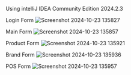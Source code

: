 Using intelliJ IDEA Community Edition 2024.2.3

Login Form
![Screenshot 2024-10-23 135827](https://github.com/user-attachments/assets/169527ef-9037-4f14-accb-84f672079f5d)

Main Form
![Screenshot 2024-10-23 135857](https://github.com/user-attachments/assets/a18b872f-4305-4b23-ad81-b6d85b08e9a5)

Product Form
![Screenshot 2024-10-23 135921](https://github.com/user-attachments/assets/447e9390-493f-424a-a9db-9ce3f7a2ecd6)

Brand Form
![Screenshot 2024-10-23 135936](https://github.com/user-attachments/assets/6ebc2df9-87fa-4600-ace4-cdbf79170b8e)

POS Form
![Screenshot 2024-10-23 135957](https://github.com/user-attachments/assets/608c08dd-3d4b-4eeb-b855-c2118b2402d3)
